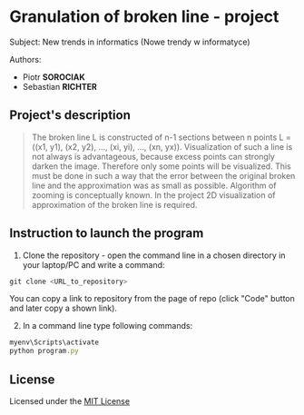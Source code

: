 # Granulation of broken line - project 

Subject: New trends in informatics (Nowe trendy w informatyce)

Authors: 
- Piotr **SOROCIAK**
- Sebastian **RICHTER**

## Project's description
> The broken line L is constructed of n-1 sections between n points
L = ((x1, y1), (x2, y2), ..., (xi, yi), ..., (xn, yx)). Visualization of such a line is not always
is advantageous, because excess points can strongly darken the image. Therefore
only some points will be visualized. This must be done in such a way that the error between
the original broken line and the approximation was as small as possible. Algorithm of
zooming is conceptually known. In the project 2D visualization of approximation of the broken line is required.

## Instruction to launch the program 
1. Clone the repository - open the command line in a chosen directory in your laptop/PC and write a command:
```js
git clone <URL_to_repository>
```
You can copy a link to repository from the page of repo (click "Code" button and later copy a shown link).

2. In a command line type following commands:
```js
myenv\Scripts\activate
python program.py
```

## License

Licensed under the [MIT License](LICENSE)



